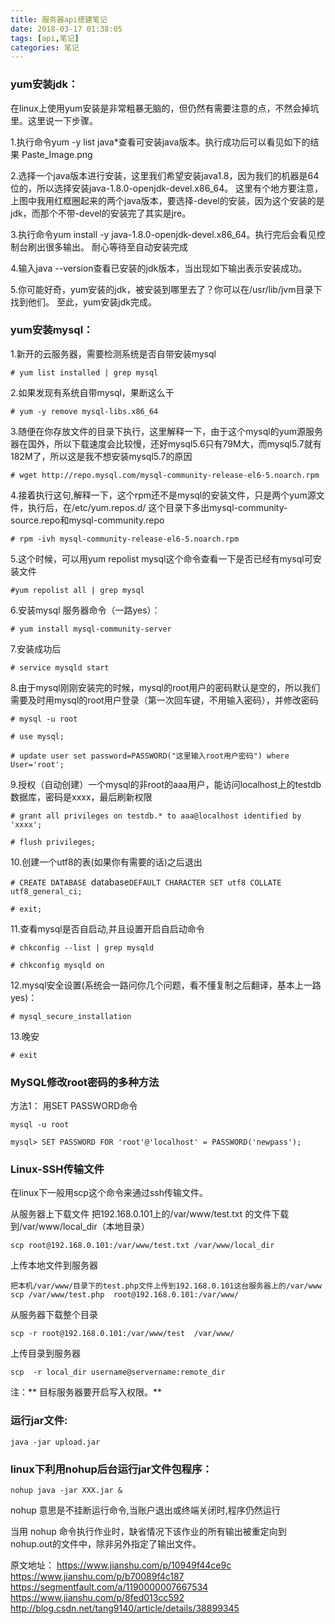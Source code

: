```yaml
---
title: 服务器api搭建笔记
date: 2018-03-17 01:38:05
tags: [api,笔记]
categories: 笔记
---
```

### yum安装jdk：
在linux上使用yum安装是非常粗暴无脑的，但仍然有需要注意的点，不然会掉坑里。这里说一下步骤。

1.执行命令yum -y list java*查看可安装java版本。执行成功后可以看见如下的结果
Paste_Image.png

2.选择一个java版本进行安装，这里我们希望安装java1.8，因为我们的机器是64位的，所以选择安装java-1.8.0-openjdk-devel.x86_64。
这里有个地方要注意，上图中我用红框圈起来的两个java版本，要选择-devel的安装，因为这个安装的是jdk，而那个不带-devel的安装完了其实是jre。

3.执行命令yum install -y java-1.8.0-openjdk-devel.x86_64。执行完后会看见控制台刷出很多输出。
耐心等待至自动安装完成

4.输入java --version查看已安装的jdk版本，当出现如下输出表示安装成功。

5.你可能好奇，yum安装的jdk，被安装到哪里去了？你可以在/usr/lib/jvm目录下找到他们。
至此，yum安装jdk完成。

### yum安装mysql：

1.新开的云服务器，需要检测系统是否自带安装mysql

`# yum list installed | grep mysql`

2.如果发现有系统自带mysql，果断这么干

`# yum -y remove mysql-libs.x86_64`

3.随便在你存放文件的目录下执行，这里解释一下，由于这个mysql的yum源服务器在国外，所以下载速度会比较慢，还好mysql5.6只有79M大，而mysql5.7就有182M了，所以这是我不想安装mysql5.7的原因

`# wget http://repo.mysql.com/mysql-community-release-el6-5.noarch.rpm`

4.接着执行这句,解释一下，这个rpm还不是mysql的安装文件，只是两个yum源文件，执行后，在/etc/yum.repos.d/ 这个目录下多出mysql-community-source.repo和mysql-community.repo

`# rpm -ivh mysql-community-release-el6-5.noarch.rpm`

5.这个时候，可以用yum repolist mysql这个命令查看一下是否已经有mysql可安装文件

`#yum repolist all | grep mysql`

6.安装mysql 服务器命令（一路yes）：

`# yum install mysql-community-server`

7.安装成功后

`# service mysqld start`

8.由于mysql刚刚安装完的时候，mysql的root用户的密码默认是空的，所以我们需要及时用mysql的root用户登录（第一次回车键，不用输入密码），并修改密码

`# mysql -u root`

`# use mysql;`

`# update user set password=PASSWORD("这里输入root用户密码") where User='root';`
 
9.授权（自动创建）一个mysql的非root的aaa用户，能访问localhost上的testdb数据库，密码是xxxx，最后刷新权限

`# grant all privileges on testdb.* to aaa@localhost identified by 'xxxx';`

`# flush privileges;`

10.创建一个utf8的表(如果你有需要的话)之后退出

`# CREATE DATABASE `database` DEFAULT CHARACTER SET utf8 COLLATE utf8_general_ci; `

`# exit;`

11.查看mysql是否自启动,并且设置开启自启动命令

`# chkconfig --list | grep mysqld`

`# chkconfig mysqld on`

12.mysql安全设置(系统会一路问你几个问题，看不懂复制之后翻译，基本上一路yes)：

`# mysql_secure_installation`

13.晚安

`# exit`


### MySQL修改root密码的多种方法
方法1： 用SET PASSWORD命令

`mysql -u root`

`mysql> SET PASSWORD FOR 'root'@'localhost' = PASSWORD('newpass');`

### Linux-SSH传输文件
在linux下一般用scp这个命令来通过ssh传输文件。

从服务器上下载文件
把192.168.0.101上的/var/www/test.txt 的文件下载到/var/www/local_dir（本地目录）

`scp root@192.168.0.101:/var/www/test.txt /var/www/local_dir `

上传本地文件到服务器

`把本机/var/www/目录下的test.php文件上传到192.168.0.101这台服务器上的/var/www
scp /var/www/test.php  root@192.168.0.101:/var/www/`

从服务器下载整个目录

`scp -r root@192.168.0.101:/var/www/test  /var/www/ `

上传目录到服务器

`scp  -r local_dir username@servername:remote_dir`

注：** 目标服务器要开启写入权限。**

### 运行jar文件:

`java -jar upload.jar`

### linux下利用nohup后台运行jar文件包程序：

`nohup java -jar XXX.jar & ` 

nohup 意思是不挂断运行命令,当账户退出或终端关闭时,程序仍然运行

当用 nohup 命令执行作业时，缺省情况下该作业的所有输出被重定向到nohup.out的文件中，除非另外指定了输出文件。

原文地址：
https://www.jianshu.com/p/10949f44ce9c
https://www.jianshu.com/p/b70089f4c187
https://segmentfault.com/a/1190000007667534
https://www.jianshu.com/p/8fed013cc592
http://blog.csdn.net/tang9140/article/details/38899345